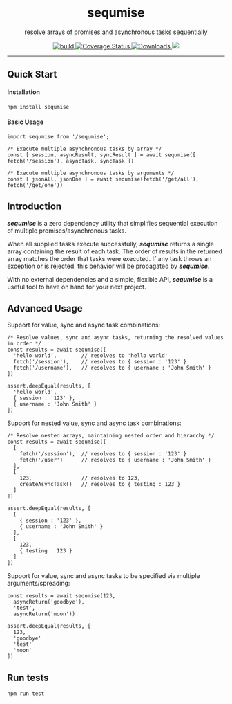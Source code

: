 <h1 align="center">sequmise</h1>
<p align="center">resolve arrays of promises and asynchronous tasks sequentially</p>

<p align="center">
  <a href="https://travis-ci.org/dacre-denny/js-sequmise">
    <img src="https://api.travis-ci.org/dacre-denny/js-sequmise.svg?branch=master" alt="build">
  </a>
  <a href="https://coveralls.io/github/dacre-denny/js-sequmise?branch=master">
    <img src="https://coveralls.io/repos/github/dacre-denny/js-sequmise/badge.svg?branch=master" alt="Coverage Status">
  </a>
  <a href="https://www.npmjs.com/package/sequmise">
    <img src="https://img.shields.io/npm/dm/sequmise.svg" alt="Downloads">
  </a>
  <a href="https://app.codacy.com/app/dacre-denny/js-sequmise?utm_source=github.com&utm_medium=referral&utm_content=dacre-denny/js-sequmise&utm_campaign=Badge_Grade_Dashboard"><img src="https://api.codacy.com/project/badge/Grade/e5d066a126664778b259b48f814465a0" /></a>
</p>

---

## Quick Start

#### Installation

```
npm install sequmise
```

#### Basic Usage

```
import sequmise from '/sequmise';

/* Execute multiple asynchronous tasks by array */
const [ session, asyncResult, syncResult ] = await sequmise([ fetch('/session'), asyncTask, syncTask ])

/* Execute multiple asynchronous tasks by arguments */
const [ jsonAll, jsonOne ] = await sequmise(fetch('/get/all'), fetch('/get/one'))
```

## Introduction

**_sequmise_** is a zero dependency utility that simplifies sequential execution of multiple promises/asynchronous tasks.

When all supplied tasks execute successfully, **_sequmise_** returns a single array containing the result of each task. The order of results in the returned array matches the order that tasks were executed. If any task throws an exception or is rejected, this behavior will be propagated by **_sequmise_**.

With no external dependencies and a simple, flexible API, **_sequmise_** is a useful tool to have on hand for your next project.

## Advanced Usage

Support for value, sync and async task combinations:

```
/* Resolve values, sync and async tasks, returning the resolved values in order */
const results = await sequmise([
  'hello world',        // resolves to 'hello world'
  fetch('/session'),    // resolves to { session : '123' }
  fetch('/username'),   // resolves to { username : 'John Smith' }
])

assert.deepEqual(results, [
  'hello world',
  { session : '123' },
  { username : 'John Smith' }
])
```

Support for nested value, sync and async task combinations:

```
/* Resolve nested arrays, maintaining nested order and hierarchy */
const results = await sequmise([
  [
    fetch('/session'),  // resolves to { session : '123' }
    fetch('/user')      // resolves to { username : 'John Smith' }
  ],
  [
    123,                // resolves to 123,
    createAsyncTask()   // resolves to { testing : 123 }
  ]
])

assert.deepEqual(results, [
  [
    { session : '123' },
    { username : 'John Smith' }
  ],
  [
    123,
    { testing : 123 }
  ]
])
```

Support for value, sync and async tasks to be specified via multiple arguments/spreading:

```
const results = await sequmise(123,
  asyncReturn('goodbye'),
  'test',
  asyncReturn('moon'))

assert.deepEqual(results, [
  123,
  'goodbye'
  'test'
  'moon'
])
```

## Run tests

```
npm run test
```
